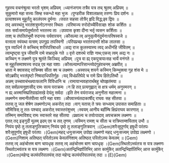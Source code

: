

  
गुहस्य वचनंश्रुत्वा भरतो भृशम् अप्रियम् ।ध्यानंजगाम तत्रैव यत्र तच् श्रुतम् अप्रियम्  ॥   
सुकुमारो महा सत्त्वः सिम्ह स्कन्धो महा भुजः ।पुण्डरीक विशालाक्षस् तरुणः प्रिय दर्शनः  ॥   
प्रत्याश्वस्य मुहूर्तंतु कालंपरम दुर्मनाः ।पपात सहसा तोत्रैर् हृदि विद्ध;इव द्विपः  ॥   
तद् अवस्थंतु भरतंशत्रुघ्नोऽनन्तर स्थितः ।परिष्वज्य रुरोदोच्चैर्विसञ्ज्ञः शोक कर्शितः  ॥   
ततः सर्वाःसमापेतुर्मातरो भरतस्य ताः ।उपवास कृशा दीना भर्तृ व्यसन कर्शिताः  ॥   
ताश् च तंपतितंभूमौ रुदन्त्यः पर्यवारयन् ।कौसल्या त्व् अनुसृत्यैनंदुर्मनाःपरिषस्वजे  ॥   
वत्सला स्वंयथा वत्सम् उपगूह्य तपस्विनी ।परिपप्रच्छ भरतंरुदन्ती शोक लालसा  ॥   
पुत्र व्याधिर्न ते कच्चिच् शरीरंपरिबाधते ।अद्य राज कुलस्यास्य त्वद् अधीनंहि जीवितम्  ॥   
त्वाम्दृष्ट्वा पुत्र जीवामि रामे सभ्रातृके गते  ॥ वृत्ते दशरथे राज्ञि नाथ;एकस् त्वम् अद्य नः  ॥   
कच्चिन् न लक्ष्मणे पुत्र श्रुतंते किञ्चिद् अप्रियम् ।पुत्र वा ह्य् एकपुत्रायाःसह भार्ये वनंगते  ॥   
स मुहूर्तंसमाश्वस्य रुदन्न् एव महा यशाः ।कौसल्याम्परिसान्त्व्येदंगुहंवचनम् अब्रवीत्  ॥   
भ्राता मे क्वावसद् रात्रिम्क्व सीता क्व च लक्ष्मणः ।अस्वपच् शयने कस्मिन् किम्भुक्त्वा गुह शंस मे  ॥   
सोऽब्रवीद् भरतंपृष्टो निषादाधिपतिर्गुहः ।यद् विधंप्रतिपेदे च रामे प्रिय हितेऽतिथौ  ॥   
अन्नम् उच्चावचंभक्ष्याःफलानि विविधानि च ।रामायाभ्यवहारार्थंबहु चोपहृतंमया  ॥   
तत् सर्वंप्रत्यनुज्ञासीद् रामः सत्य पराक्रमः ।न हि तत् प्रत्यगृह्णात् स क्षत्र धर्मम् अनुस्मरन्  ॥   
न ह्य् अस्माभिष्प्रतिग्राह्यंसखे देयंतु सर्वदा ।इति तेन वयंराजन्न् अनुनीता महात्मना  ॥   
लक्ष्मणेन समानीतंपीत्वा वारि महा यशाः ।औपवास्यंतदाकार्षीद् राघवः सह सीतया  ॥   
ततस् तु जल शेषेण लक्ष्मणोऽप्य् अकरोत् तदा ।वाग् यतास् ते त्रयः सन्ध्याम् उपासत समाहिताः  ॥   
सौमित्रिस् तु ततः पश्चाद् अकरोत् स्वास्तरंशुभम् ।स्वयम् आनीय बर्हीम्षि क्षिप्रंराघव कारणात्  ॥   
तस्मिन् समाविशद् रामः स्वास्तरे सह सीतया ।प्रक्षाल्य च तयोःपादाव् अपचक्राम लक्ष्मणः  ॥   
एतत् तद् इङ्गुदी मूलम् इदम् एव च तत् तृणम् ।यस्मिन् रामश् च सीता च रात्रिम्ताम्शयिताव् उभौ  ॥   
नियंय पृष्ठे तु तलाङ्गुलित्रवान् नियंय पृष्ठे तु तलाङ्गुलित्रवान् ।(Gem)शरैःसुपूर्णाव् इषुधी परंतपः शरैःसुपूर्णाव् इषुधी परंतपः ।(Gem)महद् धनुःसज्यम् उपोह्य लक्ष्मणो महद् धनुःसज्यम् उपोह्य लक्ष्मणो ।(Gem)निशाम् अतिष्ठत् परितोऽस्य केवलंनिशाम् अतिष्ठत् परितोऽस्य केवलम्  ॥ (Gem)  
ततस् त्व् अहंचोत्तम बाण चापधृक् ततस् त्व् अहंचोत्तम बाण चापधृक् ।(Gem)स्थितोऽभवंतत्र स यत्र लक्ष्मणः स्थितोऽभवंतत्र स यत्र लक्ष्मणः ।(Gem)अतन्द्रिभिर्ज्ञातिभिर् आत्त कार्मुकैर् अतन्द्रिभिर्ज्ञातिभिर् आत्त कार्मुकैर् ।(Gem)महेन्द्र कल्पंपरिपालयंस् तदा महेन्द्र कल्पंपरिपालयंस् तदा  ॥ (E)(Gem)  
